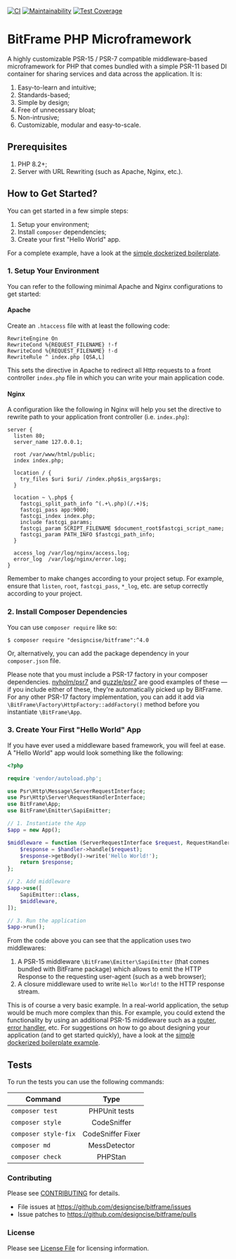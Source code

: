 [![CI](https://github.com/designcise/bitframe/actions/workflows/ci.yml/badge.svg)](https://github.com/designcise/bitframe/actions/workflows/ci.yml)
[![Maintainability](https://api.codeclimate.com/v1/badges/b326e89aefecd26e60b8/maintainability)](https://codeclimate.com/github/designcise/bitframe/maintainability)
[![Test Coverage](https://api.codeclimate.com/v1/badges/b326e89aefecd26e60b8/test_coverage)](https://codeclimate.com/github/designcise/bitframe/test_coverage)

# BitFrame PHP Microframework

A highly customizable PSR-15 / PSR-7 compatible middleware-based microframework for PHP that comes bundled with a simple PSR-11 based DI container for sharing services and data across the application. It is:

1. Easy-to-learn and intuitive;
2. Standards-based;
4. Simple by design;
5. Free of unnecessary bloat;
6. Non-intrusive;
7. Customizable, modular and easy-to-scale.

## Prerequisites

1. PHP 8.2+;
2. Server with URL Rewriting (such as Apache, Nginx, etc.).

## How to Get Started?

You can get started in a few simple steps:

1. Setup your environment;
2. Install `composer` dependencies;
3. Create your first "Hello World" app.

For a complete example, have a look at the [simple dockerized boilerplate](https://github.com/designcise/bitframe-boilerplate).

### 1. Setup Your Environment

You can refer to the following minimal Apache and Nginx configurations to get started:

#### Apache

Create an `.htaccess` file with at least the following code:

```apacheconfig
RewriteEngine On
RewriteCond %{REQUEST_FILENAME} !-f
RewriteCond %{REQUEST_FILENAME} !-d
RewriteRule ^ index.php [QSA,L]
```

This sets the directive in Apache to redirect all Http requests to a front controller `index.php` file in which you can write your main application code.

#### Nginx

A configuration like the following in Nginx will help you set the directive to rewrite path to your application front controller (i.e. `index.php`):

```
server {
  listen 80;
  server_name 127.0.0.1;

  root /var/www/html/public;
  index index.php;

  location / {
    try_files $uri $uri/ /index.php$is_args$args;
  }

  location ~ \.php$ {
    fastcgi_split_path_info ^(.+\.php)(/.+)$;
    fastcgi_pass app:9000;
    fastcgi_index index.php;
    include fastcgi_params;
    fastcgi_param SCRIPT_FILENAME $document_root$fastcgi_script_name;
    fastcgi_param PATH_INFO $fastcgi_path_info;
  }

  access_log /var/log/nginx/access.log;
  error_log  /var/log/nginx/error.log;
}
```

Remember to make changes according to your project setup. For example, ensure that `listen`, `root`, `fastcgi_pass`, `*_log`, etc. are setup correctly according to your project.

### 2. Install Composer Dependencies

You can use `composer require` like so:

```
$ composer require "designcise/bitframe":^4.0
```

Or, alternatively, you can add the package dependency in your `composer.json` file.

Please note that you must include a PSR-17 factory in your composer dependencies. [nyholm/psr7](https://github.com/Nyholm/psr7/blob/master/src/Factory/Psr17Factory.php) and [guzzle/psr7](https://github.com/guzzle/psr7/blob/master/src/HttpFactory.php) are good examples of these &mdash; if you include either of these, they're automatically picked up by BitFrame. For any other PSR-17 factory implementation, you can add it add via `\BitFrame\Factory\HttpFactory::addFactory()` method before you instantiate `\BitFrame\App`.

### 3. Create Your First "Hello World" App

If you have ever used a middleware based framework, you will feel at ease. A "Hello World" app would look something like the following:

```php
<?php

require 'vendor/autoload.php';

use Psr\Http\Message\ServerRequestInterface;
use Psr\Http\Server\RequestHandlerInterface;
use BitFrame\App;
use BitFrame\Emitter\SapiEmitter;

// 1. Instantiate the App
$app = new App();

$middleware = function (ServerRequestInterface $request, RequestHandlerInterface $handler) {
    $response = $handler->handle($request);
    $response->getBody()->write('Hello World!');
    return $response;
};

// 2. Add middleware
$app->use([
    SapiEmitter::class,
    $middleware,
]);

// 3. Run the application
$app->run();
```

From the code above you can see that the application uses two middlewares: 

1. A PSR-15 middleware `\BitFrame\Emitter\SapiEmitter` (that comes bundled with BitFrame package) which allows to emit the HTTP Response to the requesting user-agent (such as a web browser);
2. A closure middleware used to write `Hello World!` to the HTTP response stream.

This is of course a very basic example. In a real-world application, the setup would be much more complex than this. For example, you could extend the functionality by using an additional PSR-15 middleware such as a [router](https://github.com/designcise/bitframe-fastroute), [error handler](https://github.com/designcise/bitframe-whoops), etc. For suggestions on how to go about designing your application (and to get started quickly), have a look at the [simple dockerized boilerplate example](https://github.com/designcise/bitframe-boilerplate).

## Tests

To run the tests you can use the following commands:

| Command             | Type             |
| ------------------- |:----------------:|
| `composer test`     | PHPUnit tests    |
| `composer style`    | CodeSniffer      |
| `composer style-fix`| CodeSniffer Fixer|
| `composer md`       | MessDetector     |
| `composer check`    | PHPStan          |

### Contributing

Please see [CONTRIBUTING](CONTRIBUTING.md) for details.

* File issues at https://github.com/designcise/bitframe/issues
* Issue patches to https://github.com/designcise/bitframe/pulls

### License

Please see [License File](LICENSE.md) for licensing information.
